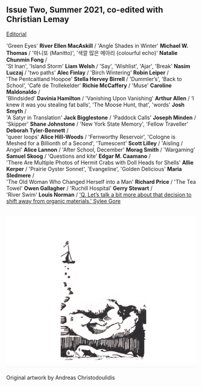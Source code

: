 ## Issue Two, Summer 2021, co-edited with Christian Lemay 

[Editorial](editorial2.md)

'Green Eyes' **River Ellen MacAskill** / 'Angle Shades in Winter' **Michael W. Thomas** / '마니또 (Manitto)', '색깔 많은 메아리 (colourful echo)' **Natalie Chunmin Fong** /    
'St Inan', 'Island Storm' **Liam Welsh** / 'Say', 'Wishlist', 'Ajar', 'Break' **Nasim Luczaj** / 'two paths' **Alec Finlay** / 'Birch Wintering' **Robin Leiper** /  
'The Pentcaitland Hoopoe' **Stella Hervey Birrell** / 'Dummler’s', 'Back to School', 'Café de Trollekelder' **Richie McCaffery** / 'Muse' **Caroline Maldonaldo** /  
'Blindsided' **Davinia Hamilton** / 'Vanishing Upon Vanishing' **Arthur Allen** / ‘I knew it was you stealing fat balls’, 'The Moose Hunt, that', 'words' **Josh Smyth** /   
'A Satyr in Translation' **Jack Bigglestone** / 'Paddock Calls' **Joseph Minden** / 'Skipper' **Shane Johnstone** / 'New York State Memory', 'Fellow Traveller' **Deborah Tyler-Bennett** /  
'queer loops' **Alice Hill-Woods** / 'Fernworthy Reservoir', 'Cologne is Meshed for a Billionth of a Second', 'Tumescent' **Scott Lilley** / 'Aisling /   
Angel' **Alice Lannon** / 'After School, December' **Morag Smith** / 'Wargaming' **Samuel Skoog** / 'Questions and kite' **Edgar M. Caamano** /  
'There Are Multiple Photos of Hermit Crabs with Doll Heads for Shells' **Allie Kerper** / 'Prairie Oyster Sonnet', 'Evangeline', 'Golden Delicious' **Maria Sledmere** /   
'The Old Woman Who Changed Herself into a Man' **Richard Price** / 'The Tea Towel' **Owen Gallagher** /  'Ruchill Hospital' **Gerry Stewart** /   
'River Swim' **Louis Norman** / ['Q. Let’s talk a bit more about that decision to shift away from organic materials.' Sylee Gore](poems/sgore.md) </body>  

<p align="center">
​ <img src="pictures/wg2bk.png" alt="Issue Four" width="800"/>

Original artwork by Andreas Christodoulidis
